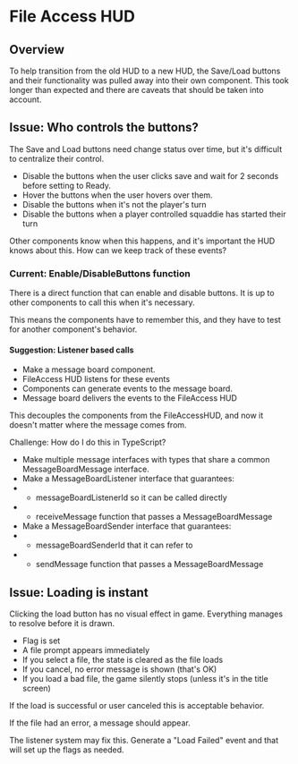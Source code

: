 # File Access HUD
## Overview
To help transition from the old HUD to a new HUD, the Save/Load buttons and their functionality was pulled away into their
own component. This took longer than expected and there are caveats that should be taken into account.

## Issue: Who controls the buttons?
The Save and Load buttons need change status over time, but it's difficult to centralize their control.

- Disable the buttons when the user clicks save and wait for 2 seconds before setting to Ready.
- Hover the buttons when the user hovers over them.
- Disable the buttons when it's not the player's turn
- Disable the buttons when a player controlled squaddie has started their turn

Other components know when this happens, and it's important the HUD knows about this. How can we keep track of these events?

### Current: Enable/DisableButtons function
There is a direct function that can enable and disable buttons. It is up to other components to call this when it's necessary.

This means the components have to remember this, and they have to test for another component's behavior.

#### Suggestion: Listener based calls
- Make a message board component.
- FileAccess HUD listens for these events
- Components can generate events to the message board.
- Message board delivers the events to the FileAccess HUD

This decouples the components from the FileAccessHUD, and now it doesn't matter where the message comes from.

Challenge: How do I do this in TypeScript? 
- Make multiple message interfaces with types that share a common MessageBoardMessage interface.
- Make a MessageBoardListener interface that guarantees:
- - messageBoardListenerId so it can be called directly
- - receiveMessage function that passes a MessageBoardMessage
- Make a MessageBoardSender interface that guarantees:
- - messageBoardSenderId that it can refer to
- - sendMessage function that passes a MessageBoardMessage

## Issue: Loading is instant
Clicking the load button has no visual effect in game. Everything manages to resolve before it is drawn.

- Flag is set
- A file prompt appears immediately
- If you select a file, the state is cleared as the file loads
- If you cancel, no error message is shown (that's OK)
- If you load a bad file, the game silently stops (unless it's in the title screen)

If the load is successful or user canceled this is acceptable behavior.

If the file had an error, a message should appear.

The listener system may fix this. Generate a "Load Failed" event and that will set up the flags as needed.
